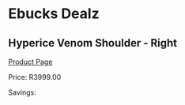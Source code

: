 
# Ebucks Dealz
## Hyperice Venom Shoulder - Right
[Product Page](https://www.ebucks.com/web/shop/productSelected.do?prodId=1234897177&catId=1173528667)

Price: R3999.00

Savings: 


	